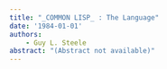 ```yaml
---
title: "_COMMON LISP_ : The Language"
date: '1984-01-01'
authors: 
    - Guy L. Steele
abstract: "(Abstract not available)"
---
```


